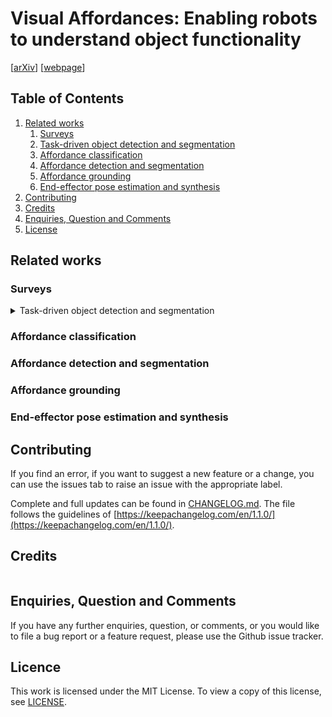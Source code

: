 # Visual Affordances: Enabling robots to understand object functionality

[[arXiv](...)]
[[webpage](...)]

## Table of Contents
1. [Related works](#related-works)
    1. [Surveys]()
    2. [Task-driven object detection and segmentation](#task-driven-detection)
    3. [Affordance classification](#affordance-classification)
    4. [Affordance detection and segmentation](#affordance-detection)
    5. [Affordance grounding](#affordance-grounding)
    6. [End-effector pose estimation and synthesis](#end-effector-pose)
2. [Contributing](#contributing)
3. [Credits](#credits)
4. [Enquiries, Question and Comments](#enquiries-question-and-comments)
5. [License](#license)

## Related works <a name="related-works"></a>

### Surveys <a name="surveys"></a>

<details>
<summary> Task-driven object detection and segmentation <a name="task-driven-detection"></a></summary>

- [What object should i use? - Task driven object detection](https://arxiv.org/abs/1904.03000)
- [TaskCLIP: Extend Large Vision-Language Model for Task Oriented Object Detection](https://arxiv.org/abs/2403.08108)
- [VLTP: Vision-Language Guided Token Pruning for Task-Oriented Segmentation](https://arxiv.org/abs/2409.08464)
- [TOIST: Task oriented instance segmentation transformer with noun-pronoun distillation](https://arxiv.org/abs/2210.10775)
- [CoTDet: Affordance Knowledge Prompting for Task Driven Object Detection](https://arxiv.org/abs/2309.01093)

</details>

### Affordance classification <a name="affordance-classification"></a>

### Affordance detection and segmentation <a name="affordance-detection"></a>

### Affordance grounding <a name="affordance-grounding"></a>

### End-effector pose estimation and synthesis <a name="end-effector-pose"></a>

## Contributing <a name="contributing"></a>

If you find an error, if you want to suggest a new feature or a change, you can use the issues tab to raise an issue with the appropriate label. 

Complete and full updates can be found in [CHANGELOG.md](CHANGELOG.md). The file follows the guidelines of [https://keepachangelog.com/en/1.1.0/](https://keepachangelog.com/en/1.1.0/).


## Credits <a name="credits"></a>


```
```


## Enquiries, Question and Comments <a name="enquiries-question-and-comments"></a>

If you have any further enquiries, question, or comments, or you would like to file a bug report or a feature request, please use the Github issue tracker. 


## Licence <a name="license"></a>
This work is licensed under the MIT License.  To view a copy of this license, see [LICENSE](LICENSE).
